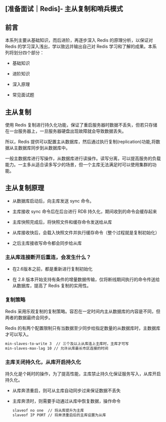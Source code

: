 ## [准备面试｜Redis]- 主从复制和哨兵模式

## 前言

本系列主要从基础知识，而后进阶，再逐步深入 Redis 的原理分析，以保证对 Redis 的学习深入浅出，学以致远并输出自己对 Redis 学习和了解的成果。本系列将划分四个部分：

- 基础知识

- 进阶知识

- 深入原理

- 常见面试题

## 主从复制

使用 Redis 复制进行持久化功能，保证了重启服务器时数据不丢失，但若只存储在一台服务器上，一旦服务器硬盘出现故障就会导致数据丢失。

所以，Redis 提供可以配置主从数据库，然后通过执行复制(replication)功能,将数据从主数据库同步到从数据库中。

一般主数据库进行写操作，从数据库进行读操作。读写分离，可以提高服务的负载能力。一主多从适合读多写少的场景，但一个主库无法满足时可以使用集群的功能。

## 主从复制原理

- 从数据库启动后，向主库发送 sync 命令。

- 主库接收 sync 命令后在后台进行 RDB 持久化，期间收到的命令会缓存起来

- 主库快照完成后，将快照文件和缓存命令发送给从库

- 从库接收快后，会载入快照文件并执行缓存命令（整个过程就是复制初始化）

- 之后主库接收写命令都会同步给从库

### 主从库连接断开后重连，会发生什么？

- 在2.6版本之前，都是重新进行复制初始化

- 在 2.8 版本开始支持有条件的增量数据传输，仅将断线期间执行的命令传送给从数据库，提高了 Redis 复制的实用性。

### 复制策略

Redis 采用乐观复制的复制策略。容忍在一定时间内主从数据库的内容是不同，但两者的数据最终会同步。

Redis 的有两个配置限制只有当数据至少同步给指定数量的从数据库时，主数据库才可以写入。

```bash
min-slaves-to-write 3  // 三个及以上从库连上主库时，主库才可写
min-slaves-max-lag 10 // 允许从库最长市区连接的时间
```

### 主库关闭持久化，从库开启持久化

持久化是个耗时的操作，为了提高性能，主库禁止持久化保证服务写入，从库开启持久化。

- 从库奔溃重启，则可从主库自动同步过来保证数据不丢失

- 主库奔溃时，则需要手动通过从库中恢复数据，操作命令
  
  ```bash
  slaveof no one  // 将从库提升为主库
  slaveof IP PORT // 将奔溃重启后的主库设置为从库
  ```

